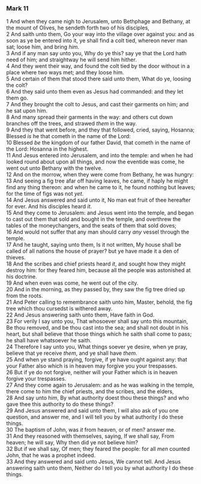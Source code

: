 ### Mark 11

1 And when they came nigh to Jerusalem, unto Bethphage and Bethany, at the mount of Olives, he sendeth forth two of his disciples,  
2 And saith unto them, Go your way into the village over against you: and as soon as ye be entered into it, ye shall find a colt tied, whereon never man sat; loose him, and bring *him*.  
3 And if any man say unto you, Why do ye this? say ye that the Lord hath need of him; and straightway he will send him hither.  
4 And they went their way, and found the colt tied by the door without in a place where two ways met; and they loose him.  
5 And certain of them that stood there said unto them, What do ye, loosing the colt?  
6 And they said unto them even as Jesus had commanded: and they let them go.  
7 And they brought the colt to Jesus, and cast their garments on him; and he sat upon him.  
8 And many spread their garments in the way: and others cut down branches off the trees, and strawed *them* in the way.  
9 And they that went before, and they that followed, cried, saying, Hosanna; Blessed *is* he that cometh in the name of the Lord:  
10 Blessed *be* the kingdom of our father David, that cometh in the name of the Lord: Hosanna in the highest.  
11 And Jesus entered into Jerusalem, and into the temple: and when he had looked round about upon all things, and now the eventide was come, he went out unto Bethany with the twelve.  
12 And on the morrow, when they were come from Bethany, he was hungry:  
13 And seeing a fig tree afar off having leaves, he came, if haply he might find any thing thereon: and when he came to it, he found nothing but leaves; for the time of figs was not *yet*.  
14 And Jesus answered and said unto it, No man eat fruit of thee hereafter for ever. And his disciples heard *it*.  
15 And they come to Jerusalem: and Jesus went into the temple, and began to cast out them that sold and bought in the temple, and overthrew the tables of the moneychangers, and the seats of them that sold doves;  
16 And would not suffer that any man should carry *any* vessel through the temple.  
17 And he taught, saying unto them, Is it not written, My house shall be called of all nations the house of prayer? but ye have made it a den of thieves.  
18 And the scribes and chief priests heard *it*, and sought how they might destroy him: for they feared him, because all the people was astonished at his doctrine.  
19 And when even was come, he went out of the city.  
20 And in the morning, as they passed by, they saw the fig tree dried up from the roots.  
21 And Peter calling to remembrance saith unto him, Master, behold, the fig tree which thou cursedst is withered away.  
22 And Jesus answering saith unto them, Have faith in God.  
23 For verily I say unto you, That whosoever shall say unto this mountain, Be thou removed, and be thou cast into the sea; and shall not doubt in his heart, but shall believe that those things which he saith shall come to pass; he shall have whatsoever he saith.  
24 Therefore I say unto you, What things soever ye desire, when ye pray, believe that ye receive *them*, and ye shall have *them*.  
25 And when ye stand praying, forgive, if ye have ought against any: that your Father also which is in heaven may forgive you your trespasses.  
26 But if ye do not forgive, neither will your Father which is in heaven forgive your trespasses.  
27 And they come again to Jerusalem: and as he was walking in the temple, there come to him the chief priests, and the scribes, and the elders,  
28 And say unto him, By what authority doest thou these things? and who gave thee this authority to do these things?  
29 And Jesus answered and said unto them, I will also ask of you one question, and answer me, and I will tell you by what authority I do these things.  
30 The baptism of John, was *it* from heaven, or of men? answer me.  
31 And they reasoned with themselves, saying, If we shall say, From heaven; he will say, Why then did ye not believe him?  
32 But if we shall say, Of men; they feared the people: for all *men* counted John, that he was a prophet indeed.  
33 And they answered and said unto Jesus, We cannot tell. And Jesus answering saith unto them, Neither do I tell you by what authority I do these things.  
